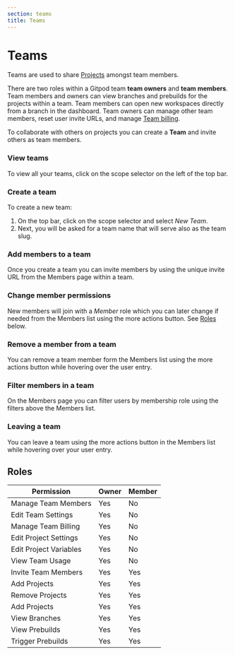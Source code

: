 ```yaml
---
section: teams
title: Teams
---
```


<script context="module">
  export const prerender = true;
</script>

# Teams

Teams are used to share [Projects](/docs/configure/projects) amongst team members.

There are two roles within a Gitpod team **team owners** and **team members**. Team members and owners can view branches and prebuilds for the projects within a team. Team members can open new workspaces directly from a branch in the dashboard. Team owners can manage other team members, reset user invite URLs, and manage [Team billing](/docs/configure/billing/team-billing).

To collaborate with others on projects you can create a **Team** and invite others as team members.

### View teams

To view all your teams, click on the scope selector on the left of the top bar.

### Create a team

To create a new team:

1. On the top bar, click on the scope selector and select _New Team_.
2. Next, you will be asked for a team name that will serve also as the team slug.

### Add members to a team

Once you create a team you can invite members by using the unique invite URL from the Members page within a team.

### Change member permissions

New members will join with a _Member_ role which you can later change if needed from the Members list using the more actions button. See [Roles](#roles) below.

### Remove a member from a team

You can remove a team member form the Members list using the more actions button while hovering over the user entry.

### Filter members in a team

On the Members page you can filter users by membership role using the filters above the Members list.

### Leaving a team

You can leave a team using the more actions button in the Members list while hovering over your user entry.

## Roles

| Permission             | Owner | Member |
| ---------------------- | ----- | ------ |
| Manage Team Members    | Yes   | No     |
| Edit Team Settings     | Yes   | No     |
| Manage Team Billing    | Yes   | No     |
| Edit Project Settings  | Yes   | No     |
| Edit Project Variables | Yes   | No     |
| View Team Usage        | Yes   | No     |
| Invite Team Members    | Yes   | Yes    |
| Add Projects           | Yes   | Yes    |
| Remove Projects        | Yes   | Yes    |
| Add Projects           | Yes   | Yes    |
| View Branches          | Yes   | Yes    |
| View Prebuilds         | Yes   | Yes    |
| Trigger Prebuilds      | Yes   | Yes    |
